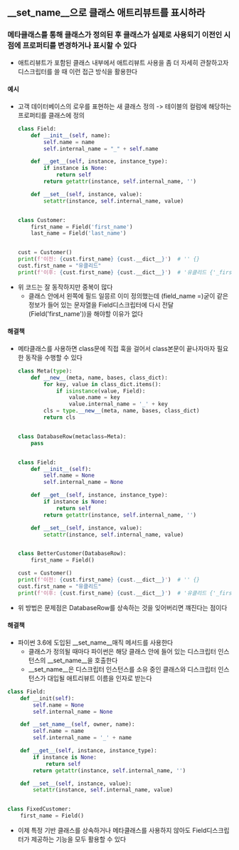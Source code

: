 ## __set_name__으로 클래스 애트리뷰트를 표시하라

### 메타클래스를 통해 클래스가 정의된 후 클래스가 실제로 사용되기 이전인 시점에 프로퍼티를 변경하거나 표시할 수 있다

- 애트리뷰트가 포함된 클래스 내부에서 애트리뷰트 사용을 좀 더 자세히 관찰하고자 디스크립터를 쓸 때 이런 접근 방식을 활용한다

#### 예시

- 고객 데이터베이스의 로우를 표현하는 새 클래스 정의 -> 테이블의 컬럼에 해당하는 프로퍼티를 클래스에 정의
    ```python
    class Field:
        def __init__(self, name):
            self.name = name
            self.internal_name = "_" + self.name
    
        def __get__(self, instance, instance_type):
            if instance is None:
                return self
            return getattr(instance, self.internal_name, '')
    
        def __set__(self, instance, value):
            setattr(instance, self.internal_name, value)
    
    
    class Customer:
        first_name = Field('first_name')
        last_name = Field('last_name')
    
    
    cust = Customer()
    print(f'이전: {cust.first_name} {cust.__dict__}')  # '' {}
    cust.first_name = "유클리드"
    print(f'이후: {cust.first_name} {cust.__dict__}')  # '유클리드 {'_first_name':'유클리드'}
    ```
- 위 코드는 잘 동작하지만 중복이 많다
    - 클래스 안에서 왼쪽에 필드 일믕르 이미 정의했는데 (field_name =)굳이 같은 정보가 들어 있는 문자열을 Field디스크립터에 다시 전달 (Field('first_name'))을 해야할 이유가 없다

#### 해결책

- 메타클래스를 사용하면 class문에 직접 훅을 걸어서 class본문이 끝나자마자 필요한 동작을 수행할 수 있다
  ```python
  class Meta(type):
      def __new__(meta, name, bases, class_dict):
          for key, value in class_dict.items():
              if isinstance(value, Field):
                  value.name = key
                  value.internal_name = '_' + key
          cls = type.__new__(meta, name, bases, class_dict)
          return cls
  
  
  class DatabaseRow(metaclass=Meta):
      pass
  
  
  class Field:
      def __init__(self):
          self.name = None
          self.internal_name = None
  
      def __get__(self, instance, instance_type):
          if instance is None:
              return self
          return getattr(instance, self.internal_name, '')
  
      def __set__(self, instance, value):
          setattr(instance, self.internal_name, value)
  
  
  class BetterCustomer(DatabaseRow):
      first_name = Field()
  
  cust = Customer()
  print(f'이전: {cust.first_name} {cust.__dict__}')  # '' {}
  cust.first_name = "유클리드"
  print(f'이후: {cust.first_name} {cust.__dict__}')  # '유클리드 {'_first_name':'유클리드'}
  ```
- 위 방법은 문제점은 DatabaseRow를 상속하는 것을 잊어버리면 꺠진다는 점이다

#### 해결책

- 파이썬 3.6에 도입된 __set_name__매직 메서드를 사용한다
    - 클래스가 정의될 때마다 파이썬은 해당 클래스 안에 들어 있는 디스크립터 인스턴스의 __set_name__을 호출한다
    - __set_name__은 디스크립터 인스턴스를 소유 중인 클래스와 디스크립터 인스턴스가 대입될 애트리뷰트 이름을 인자로 받는다

```python
class Field:
    def __init(self):
        self.name = None
        self.internal_name = None

    def __set_name__(self, owner, name):
        self.name = name
        self.internal_name = '_' + name

    def __get__(self, instance, instance_type):
        if instance is None:
            return self
        return getattr(instance, self.internal_name, '')

    def __set__(self, instance, value):
        setattr(instance, self.internal_name, value)


class FixedCustomer:
    first_name = Field()
```

- 이제 특정 기반 클래스를 상속하거나 메타클래스를 사용하지 않아도 Field디스크립터가 제공하는 기능을 모두 활용할 수 있다